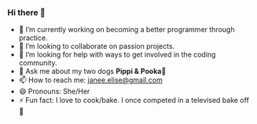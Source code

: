 ### Hi there 👋

- 🔭 I’m currently working on becoming a better programmer through practice.
- 👯 I’m looking to collaborate on passion projects. 
- 🤔 I’m looking for help with ways to get involved in the coding community.
- 💬 Ask me about my two dogs __Pippi & Pooka__:dog:
- 📫 How to reach me: janee.elise@gmail.com
- 😄 Pronouns: She/Her
- ⚡ Fun fact: I love to cook/bake. I once competed in a televised bake off :cake:
